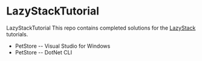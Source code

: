 # LazyStackTutorial
LazyStackTutorial 
This repo contains completed solutions for the <a href="https://lazystack.io">LazyStack</a> tutorials.
- PetStore -- Visual Studio for Windows
- PetStore -- DotNet CLI

